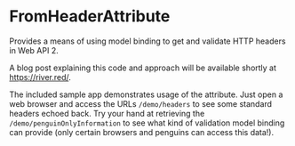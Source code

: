 # FromHeaderAttribute
Provides a means of using model binding to get and validate HTTP headers in Web API 2.

A blog post explaining this code and approach will be available shortly at https://river.red/.

The included sample app demonstrates usage of the attribute.  Just open a web browser and access the URLs `/demo/headers` to see some standard headers echoed back.  Try your hand at retrieving the `/demo/penguinOnlyInformation` to see what kind of validation model binding can provide (only certain browsers and penguins can access this data!).
